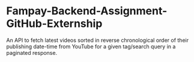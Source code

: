 # Fampay-Backend-Assignment-GitHub-Externship
An API to fetch latest videos sorted in reverse chronological order of their publishing date-time from YouTube for a given tag/search query in a paginated response.
